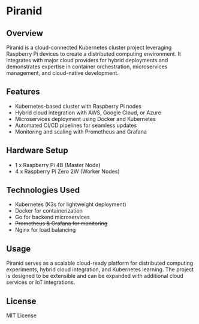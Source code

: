 # Piranid

## Overview
Piranid is a cloud-connected Kubernetes cluster project leveraging Raspberry Pi devices to create a distributed computing environment. It integrates with major cloud providers for hybrid deployments and demonstrates expertise in container orchestration, microservices management, and cloud-native development.

## Features
- Kubernetes-based cluster with Raspberry Pi nodes
- Hybrid cloud integration with AWS, Google Cloud, or Azure
- Microservices deployment using Docker and Kubernetes
- Automated CI/CD pipelines for seamless updates
- Monitoring and scaling with Prometheus and Grafana

## Hardware Setup
- 1 x Raspberry Pi 4B (Master Node)
- 4 x Raspberry Pi Zero 2W (Worker Nodes)

## Technologies Used
- Kubernetes (K3s for lightweight deployment)
- Docker for containerization
- Go for backend microservices
- ~~Prometheus & Grafana for monitoring~~
- Nginx for load balancing

## Usage
Piranid serves as a scalable cloud-ready platform for distributed computing experiments, hybrid cloud integration, and Kubernetes learning. The project is designed to be extensible and can be expanded with additional cloud services or IoT integrations.

## License
MIT License

